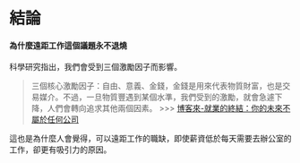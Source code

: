 # 結論

#### 為什麼遠距工作這個議題永不退燒

科學研究指出，我們會受到三個激勵因子而影響。

> 三個核心激勵因子：自由、意義、金錢，金錢是用來代表物質財富，也是交易媒介。不過，一旦物質豐遇到某個水準，我們受到的激勵，就會急遽下降，人們會轉向追求其他兩個因素。 >>> [博客來-就業的終結：你的未來不屬於任何公司](http://www.books.com.tw/products/0010733539)

這也是為什麼人會覺得，可以遠距工作的職缺，即使薪資低於每天需要去辦公室的工作，卻更有吸引力的原因。
